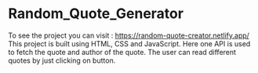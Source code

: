 # Random_Quote_Generator
To see the project you can visit : https://random-quote-creator.netlify.app/  This project is built using HTML, CSS and JavaScript. Here one API is used to fetch the quote and author of the quote. The user can read different quotes by just clicking on button.
